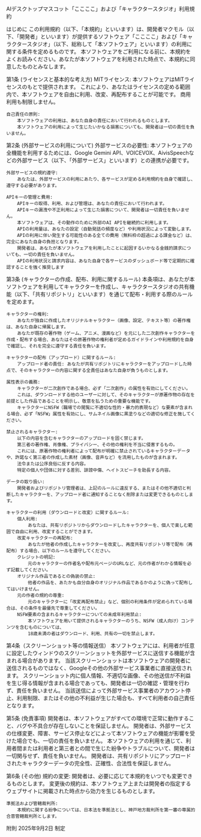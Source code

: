 AIデスクトップマスコット「ここここ」および「キャラクタースタジオ」利用規約

はじめに
	この利用規約（以下、「本規約」といいます）は、開発者マクモル（以下、「開発者」といいます）が提供するソフトウェア「ここここ」および「キャラクタースタジオ」（以下、総称して「本ソフトウェア」といいます）の利用に関する条件を定めるものです。
	本ソフトウェアをご利用になる前に、本規約をよくお読みください。あなたが本ソフトウェアを利用された時点で、本規約に同意したものとみなします。


第1条 (ライセンスと基本的な考え方)
	MITライセンス:
		本ソフトウェアはMITライセンスのもとで提供されます。
		これにより、あなたはライセンスの定める範囲内で、本ソフトウェアを自由に利用、改変、再配布することが可能です。
		商用利用も制限しません。
	
	自己責任の原則:
		本ソフトウェアの利用は、あなた自身の責任において行われるものとします。
		本ソフトウェアの利用によって生じたいかなる損害についても、開発者は一切の責任を負いません。


第2条 (外部サービスの利用について)
	外部サービスの必要性:
		本ソフトウェアの全機能を利用するためには、Google Gemini API、VOICEVOX、AivisSpeechなどの外部サービス（以下、「外部サービス」といいます）との連携が必要です。

	外部サービスの規約遵守:
		あなたは、外部サービスの利用にあたり、各サービスが定める利用規約を自身で確認し、遵守する必要があります。

	APIキーの管理と費用:
		APIキーの取得、利用、および管理は、あなたの責任において行われます。
		APIキーの漏洩や不正利用によって生じた損害について、開発者は一切責任を負いません。
		本ソフトウェアは、その動作のために外部のAI APIを継続的に利用します。
		APIの利用量は、あなたの設定（自動発話の頻度など）や利用状況によって変動します。
		APIの利用に伴い発生する可能性のある全ての費用（無料枠の超過による課金など）は、完全にあなた自身の負担となります。
		開発者は、あなたが本ソフトウェアを利用したことに起因するいかなる金銭的請求についても、一切の責任を負いません。
		APIの利用状況と請求内容は、あなた自身で各サービスのダッシュボード等で定期的に確認することを強く推奨します


第3条 (キャラクターの作成、配布、利用に関するルール)
	本条項は、あなたが本ソフトウェアを利用してキャラクターを作成し、キャラクタースタジオの共有機能（以下、「共有リポジトリ」といいます）を通じて配布・利用する際のルールを定めます。

	キャラクターの権利:
		あなたが独自に作成したオリジナルキャラクター（画像、設定、テキスト等）の著作権は、あなた自身に帰属します。
		あなたが既存の著作物（ゲーム、アニメ、漫画など）を元にした二次創作キャラクターを作成・配布する場合、あなたはその原著作物の権利者が定めるガイドラインや利用規約を自身で確認し、それを完全に遵守する責任を負います。

	キャラクターの配布（アップロード）に関するルール:
		アップロード者の責任: あなたが共有リポジトリにキャラクターをアップロードした時点で、そのキャラクターの内容に関する全責任はあなた自身が負うものとします。

	属性表示の義務:
		キャラクターが二次創作である場合、必ず「二次創作」の属性を有効にしてください。
		これは、ダウンロードする他のユーザーに対して、そのキャラクターが原著作物の存在を前提とした作品であることを明示し、敬意を払うための重要な機能です。
		キャラクターにNSFW（職場での閲覧に不適切な性的・暴力的表現など）な要素が含まれる場合、必ず「NSFW」属性を有効にし、サムネイル画像に黒塗りなどの適切な修正を施してください。

	禁止されるキャラクター: 
		以下の内容を含むキャラクターのアップロードを固く禁じます。
		第三者の著作権、肖像権、プライバシー、その他の権利を不当に侵害するもの。 
		これには、原著作物の権利者によって配布が明確に禁止されているキャラクターデータや、許諾なく第三者の作成した素材（画像、音声など）を流用したものが含まれます。
		法令または公序良俗に反する内容。
		特定の個人や団体に対する差別、誹謗中傷、ヘイトスピーチを助長する内容。

	データの取り扱い: 
		開発者およびリポジトリ管理者は、上記のルールに違反する、またはその他不適切と判断したキャラクターを、アップロード者に通知することなく削除または変更できるものとします。
	
	キャラクターの利用（ダウンロードと改変）に関するルール:
		個人利用:
			あなたは、共有リポジトリからダウンロードしたキャラクターを、個人で楽しむ範囲で自由に利用、改変することができます。
		改変キャラクターの再配布:
			あなたが他者の作成したキャラクターを改変し、再度共有リポジトリ等で配布（再配布）する場合、以下のルールを遵守してください。
		クレジットの明記:
			元のキャラクターの作者名や配布元ページのURLなど、元の作者がわかる情報を必ず記載してください。
		オリジナル作品であるとの偽装の禁止:
			他者の作品を、あたかも自分自身のオリジナル作品であるかのように偽って配布してはいけません。
		元の作者の規約の尊重:
			元のキャラクターに「改変再配布禁止」など、個別の利用条件が定められている場合は、その条件を最優先で尊重してください。
		NSFW要素の含まれるキャラクターについての未成年利用禁止:
			本ソフトウェアを用いて提供されるキャラクターのうち、NSFW（成人向け）コンテンツを含むものについては、
			18歳未満の者はダウンロード、利用、共有の一切を禁止します。


第4条（スクリーンショット等の情報送信）
	本ソフトウェアには、利用者が任意に設定したウィンドウのスクリーンショットを外部サービスに送信する機能が含まれる場合があります。
	当該スクリーンショットは本ソフトウェアの開発者に送信されるものではなく、Googleその他の外部サービス事業者に直接送信されます。
	スクリーンショット内に個人情報、不適切な画像、その他送信が不利益を生じ得る情報が含まれる場合であっても、開発者は一切の確認・管理を行わず、責任を負いません。
	当該送信によって外部サービス事業者のアカウント停止、利用制限、またはその他の不利益が生じた場合も、すべて利用者の自己責任となります。


第5条 (免責事項)
	開発者は、本ソフトウェアがすべての環境で正常に動作すること、バグや不具合が存在しないことを保証しません。
	開発者は、外部サービスの仕様変更、障害、サービス停止などによって本ソフトウェアの機能が影響を受けた場合でも、一切の責任を負いません。
	本ソフトウェアの利用を通じて、利用者間または利用者と第三者との間で生じた紛争やトラブルについて、開発者は一切関与せず、責任を負いません。
	開発者は、共有リポジトリにアップロードされたキャラクターデータの完全性、正確性、合法性を保証しません。


第6条 (その他)
	規約の変更:
		開発者は、必要に応じて本規約をいつでも変更できるものとします。
		変更後の規約は、本ソフトウェア上または開発者の指定するウェブサイトに掲載された時点から効力を生じるものとします。
	
	準拠法および管轄裁判所:
		本規約に関する紛争については、日本法を準拠法とし、神戸地方裁判所を第一審の専属的合意管轄裁判所とします。


附則
	2025年9月2日 制定